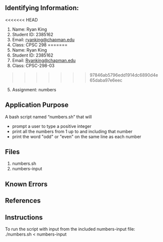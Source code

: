 ## Identifying Information: 
<<<<<<< HEAD
1. Name: Ryan King  
2. Student ID: 2385162
3. Email: ryanking@chapman.edu
4. Class: CPSC 298
=======
1. Name: Ryan King 
2. Student ID: 2385162
3. Email: Ryanking@chapman.edu
4. Class: CPSC-298-03
>>>>>>> 97846ab5796edd1914dc6890d4e65daba97e6eec
5. Assignment: numbers 

## Application Purpose
A bash script named “numbers.sh” that will 
- prompt a user to type a positive integer 
- print all the numbers from 1 up to and including that number 
- print the word "odd" or "even" on the same line as each number

## Files 
1. numbers.sh
2. numbers-input

## Known Errors 

## References

## Instructions
To run the script with input from the included numbers-input file:
./numbers.sh < numbers-input

